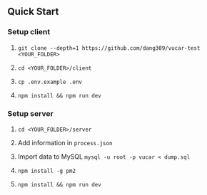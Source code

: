 ## Quick Start
### Setup client

1. `git clone --depth=1 https://github.com/dang309/vucar-test <YOUR_FOLDER>`

2. `cd <YOUR_FOLDER>/client`

3. `cp .env.example .env`

4. `npm install && npm run dev`

### Setup server

1. `cd <YOUR_FOLDER>/server`

2. Add information in `process.json`

3. Import data to MySQL `mysql -u root -p vucar < dump.sql`

4. `npm install -g pm2`

5. `npm install && npm run dev`
